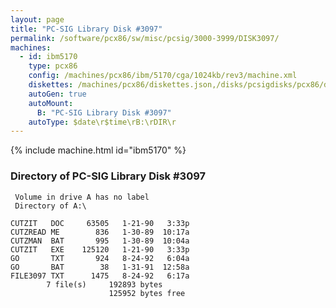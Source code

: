 ```yaml
---
layout: page
title: "PC-SIG Library Disk #3097"
permalink: /software/pcx86/sw/misc/pcsig/3000-3999/DISK3097/
machines:
  - id: ibm5170
    type: pcx86
    config: /machines/pcx86/ibm/5170/cga/1024kb/rev3/machine.xml
    diskettes: /machines/pcx86/diskettes.json,/disks/pcsigdisks/pcx86/diskettes.json
    autoGen: true
    autoMount:
      B: "PC-SIG Library Disk #3097"
    autoType: $date\r$time\rB:\rDIR\r
---
```


{% include machine.html id="ibm5170" %}

### Directory of PC-SIG Library Disk #3097

     Volume in drive A has no label
     Directory of A:\

    CUTZIT   DOC     63505   1-21-90   3:33p
    CUTZREAD ME        836   1-30-89  10:17a
    CUTZMAN  BAT       995   1-30-89  10:04a
    CUTZIT   EXE    125120   1-21-90   3:33p
    GO       TXT       924   8-24-92   6:04a
    GO       BAT        38   1-31-91  12:58a
    FILE3097 TXT      1475   8-24-92   6:17a
            7 file(s)     192893 bytes
                          125952 bytes free

